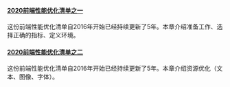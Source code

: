 #### [2020前端性能优化清单之一](https://mp.weixin.qq.com/s/iIbm1pVPYsOvpAeAjVziiQ)
这份前端性能优化清单自2016年开始已经持续更新了5年。本章介绍准备工作、选择正确的指标、定义环境。

#### [2020前端性能优化清单之二](https://mp.weixin.qq.com/s/Y2osbl9CZggA0poci9rv3w)
这份前端性能优化清单自2016年开始已经持续更新了5年。本章介绍资源优化（文本、图像、字体）。
